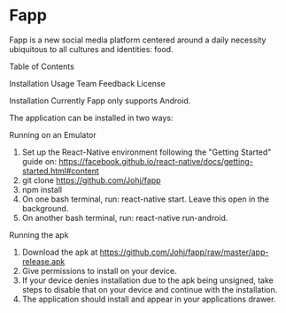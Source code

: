 # Fapp
Fapp is a new social media platform centered around a daily necessity ubiquitous to all cultures and identities: food.

Table of Contents

Installation
Usage
Team
Feedback
License

Installation
Currently Fapp only supports Android.

The application can be installed in two ways:

Running on an Emulator
1. Set up the React-Native environment following the "Getting Started" guide on: https://facebook.github.io/react-native/docs/getting-started.html#content
2. git clone https://github.com/Johj/fapp
3. npm install
4. On one bash terminal, run: react-native start. Leave this open in the background.
5. On another bash terminal, run: react-native run-android.

Running the apk
1. Download the apk at https://github.com/Johj/fapp/raw/master/app-release.apk
2. Give permissions to install on your device.
3. If your device denies installation due to the apk being unsigned, take steps to disable that on your device and continue with the installation.
4. The application should install and appear in your applications drawer.
